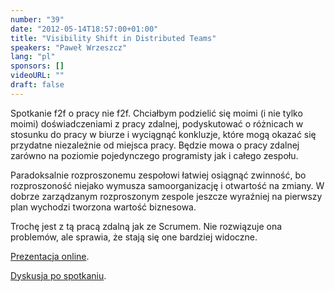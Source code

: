 ```yaml
---
number: "39"
date: "2012-05-14T18:57:00+01:00"
title: "Visibility Shift in Distributed Teams"
speakers: "Paweł Wrzeszcz"
lang: "pl"
sponsors: []
videoURL: ""
draft: false
---
```


Spotkanie f2f o pracy nie f2f. Chciałbym podzielić się moimi (i nie
tylko moimi) doświadczeniami z pracy zdalnej, podyskutować o różnicach
w stosunku do pracy w biurze i wyciągnąć konkluzje, które mogą okazać
się przydatne niezależnie od miejsca pracy. Będzie mowa o pracy
zdalnej zarówno na poziomie pojedynczego programisty jak i całego
zespołu.

Paradoksalnie rozproszonemu zespołowi łatwiej osiągnąć zwinność, bo
rozproszoność niejako wymusza samoorganizację i otwartość na zmiany. W
dobrze zarządzanym rozproszonym zespole jeszcze wyraźniej na pierwszy
plan wychodzi tworzona wartość biznesowa.

Trochę jest z tą pracą zdalną jak ze Scrumem. Nie rozwiązuje ona
problemów, ale sprawia, że stają się one bardziej widoczne.

<a href="https://prezi.com/lrosc_z0pzy0/visibility-shift-in-distributed-teams/" target="_blank">Prezentacja online</a>.

<a href="https://groups.google.com/d/topic/agile-warsaw/04SniKcIxhI/discussion" target="_blank">Dyskusja po spotkaniu</a>.
